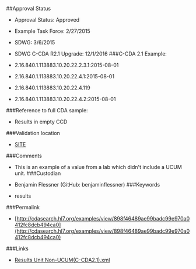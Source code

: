 ##Approval Status 

* Approval Status: Approved
* Example Task Force: 2/27/2015
* SDWG: 3/6/2015

* SDWG C-CDA R2.1 Upgrade: 12/1/2016 
###C-CDA 2.1 Example: 

* 2.16.840.1.113883.10.20.22.2.3.1:2015-08-01
* 2.16.840.1.113883.10.20.22.4.1:2015-08-01
* 2.16.840.1.113883.10.20.22.4.119
* 2.16.840.1.113883.10.20.22.4.2:2015-08-01

###Reference to full CDA sample:
* Results in empty CCD


###Validation location

* [SITE](https://sitenv.org/sandbox-ccda/ccda-validator)


###Comments

* This is an example of a value from a lab which didn't include a UCUM unit. 
###Custodian

* Benjamin Flessner (GitHub: benjaminflessner)
###Keywords

* results

###Permalink 

* [http://cdasearch.hl7.org/examples/view/898f46489ae99badc99e970a0412fc8dcb494ca0](http://cdasearch.hl7.org/examples/view/898f46489ae99badc99e970a0412fc8dcb494ca0)

###Links 

* [Results Unit Non-UCUM(C-CDA2.1).xml](https://github.com/HL7/C-CDA-Examples/tree/master/Results/Results%20Unit%20Non-UCUM/Results%20Unit%20Non-UCUM%28C-CDA2.1%29.xml)
